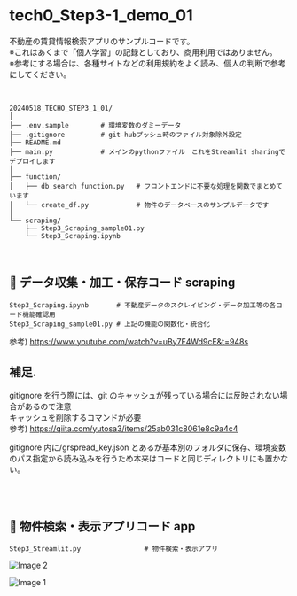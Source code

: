 # tech0_Step3-1_demo_01

不動産の賃貸情報検索アプリのサンプルコードです。<br>
※これはあくまで「個人学習」の記録としており、商用利用ではありません。<br>
※参考にする場合は、各種サイトなどの利用規約をよく読み、個人の判断で参考にしてください。<br>

<br>

```
20240518_TECHO_STEP3_1_01/
│
├── .env.sample        # 環境変数のダミーデータ
├── .gitignore         # git-hubプッシュ時のファイル対象除外設定
├── README.md
├── main.py            # メインのpythonファイル　これをStreamlit sharingでデプロイします
│
├── function/
│   ├── db_search_function.py   # フロントエンドに不要な処理を関数でまとめています
│   └── create_df.py            # 物件のデータベースのサンプルデータです
│
└── scraping/
    ├── Step3_Scraping_sample01.py
    └── Step3_Scraping.ipynb
```

<br>
    
## 🔳 データ収集・加工・保存コード scraping
```
Step3_Scraping.ipynb       # 不動産データのスクレイピング・データ加工等の各コード機能確認用  
Step3_Scraping_sample01.py # 上記の機能の関数化・統合化                     
```

参考) https://www.youtube.com/watch?v=uBy7F4Wd9cE&t=948s

## 補足.

gitignore を行う際には、git のキャッシュが残っている場合には反映されない場合があるので注意  
キャッシュを削除するコマンドが必要  
参考) https://qiita.com/yutosa3/items/25ab031c8061e8c9a4c4

gitignore 内に/grspread_key.json とあるが基本別のフォルダに保存、環境変数のパス指定から読み込みを行うため本来はコードと同じディレクトリにも置かない。

<br>
<br>

## 🔳 物件検索・表示アプリコード app

```
Step3_Streamlit.py                # 物件検索・表示アプリ
```

![Image 2](https://imgur.com/Bdxw09e.jpg)

![Image 1](https://imgur.com/8MaMreT.jpg)
